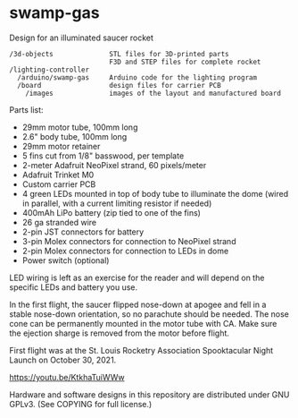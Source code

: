 # swamp-gas
Design for an illuminated saucer rocket

```
/3d-objects              STL files for 3D-printed parts
                         F3D and STEP files for complete rocket
/lighting-controller
  /arduino/swamp-gas     Arduino code for the lighting program
  /board                 design files for carrier PCB
    /images              images of the layout and manufactured board
```

Parts list:
- 29mm motor tube, 100mm long
- 2.6" body tube, 100mm long
- 29mm motor retainer
- 5 fins cut from 1/8" basswood, per template
- 2-meter Adafruit NeoPixel strand, 60 pixels/meter
- Adafruit Trinket M0
- Custom carrier PCB
- 4 green LEDs mounted in top of body tube to illuminate the dome
    (wired in parallel, with a current limiting resistor if needed)
- 400mAh LiPo battery (zip tied to one of the fins)
- 26 ga stranded wire
- 2-pin JST connectors for battery
- 3-pin Molex connectors for connection to NeoPixel strand
- 2-pin Molex connectors for connection to LEDs in dome
- Power switch (optional)

LED wiring is left as an exercise for the reader and will depend on
the specific LEDs and battery you use.

In the first flight, the saucer flipped nose-down at apogee and fell
in a stable nose-down orientation, so no parachute should be needed.
The nose cone can be permanently mounted in the motor tube with CA.
Make sure the ejection sharge is removed from the motor before flight.

First flight was at the St. Louis Rocketry Association Spooktacular
Night Launch on October 30, 2021.

https://youtu.be/KtkhaTuiWWw

Hardware and software designs in this repository are distributed under
GNU GPLv3. (See COPYING for full license.)

